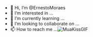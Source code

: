 - 👋 Hi, I’m @ErnestoMoraes
- 👀 I’m interested in ...
- 🌱 I’m currently learning ...
- 💞️ I’m looking to collaborate on ...
- 📫 How to reach me ...![MuaKissGIF](https://user-images.githubusercontent.com/52918654/208116891-784e03ce-138d-4245-bf5c-656d14477a12.gif)


<!---
ErnestoMoraes/ErnestoMoraes is a ✨ special ✨ repository because its `README.md` (this file) appears on your GitHub profile.
You can click the Preview link to take a look at your changes.
--->
